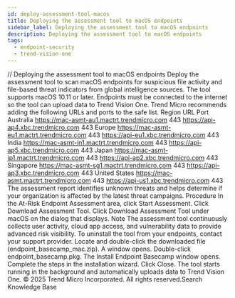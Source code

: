 ```yaml
---
id: deploy-assessment-tool-macos
title: Deploying the assessment tool to macOS endpoints
sidebar_label: Deploying the assessment tool to macOS endpoints
description: Deploying the assessment tool to macOS endpoints
tags:
  - endpoint-security
  - trend-vision-one
---
```


/*<![CDATA[*/ $('#title').html($('meta[name=map-description]').attr('content')); /*]]>*/ Deploying the assessment tool to macOS endpoints Deploy the assessment tool to scan macOS endpoints for suspicious file activity and file-based threat indicators from global intelligence sources. The tool supports macOS 10.11 or later. Endpoints must be connected to the internet so the tool can upload data to Trend Vision One. Trend Micro recommends adding the following URLs and ports to the safe list. Region URL Port Australia https://mac-asmt-au1.mactrt.trendmicro.com 443 https://api-ap4.xbc.trendmicro.com 443 Europe https://mac-asmt-eu1.mactrt.trendmicro.com 443 https://api-eu1.xbc.trendmicro.com 443 India https://mac-asmt-in1.mactrt.trendmicro.com 443 https://api-ap5.xbc.trendmicro.com 443 Japan https://mac-asmt-jp1.mactrt.trendmicro.com 443 https://api-ap2.xbc.trendmicro.com 443 Singapore https://mac-asmt-sg1.mactrt.trendmicro.com 443 https://api-ap3.xbc.trendmicro.com 443 United States https://mac-asmt.mactrt.trendmicro.com 443 https://api-us1.xbc.trendmicro.com 443 The assessment report identifies unknown threats and helps determine if your organization is affected by the latest threat campaigns. Procedure In the At-Risk Endpoint Assessment area, click Start Assessment. Click Download Assessment Tool. Click Download Assessment Tool under macOS on the dialog that displays. Note The assessment tool continuously collects user activity, cloud app access, and vulnerability data to provide advanced risk visibility. To uninstall the tool from your endpoints, contact your support provider. Locate and double-click the downloaded file (endpoint_basecamp_mac.zip). A window opens. Double-click endpoint_basecamp.pkg. The Install Endpoint Basecamp window opens. Complete the steps in the installation wizard. Click Close. The tool starts running in the background and automatically uploads data to Trend Vision One. © 2025 Trend Micro Incorporated. All rights reserved.Search Knowledge Base